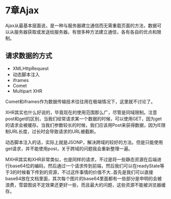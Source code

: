 # 7章Ajax
Ajax从最基本层面说，是一种与服务器建立通信而无需重载页面的方法，数据可以从服务器获取或发送给服务器。有很多种方法建立通信，各有各自的优点和限制。

## 请求数据的方式
 - XMLHttpRequest
 - 动态脚本注入
 - iframes
 - Comet
 - Multipart XHR

Comet和iframes作为数据传输技术往往用在极端情况下，这里就不讨论了。

XHR其实也什么好说的，毕竟现在的使用范围那么广，尽管是同域限制。注意post和get的区别，当我们经常请求某一个数据的时候，可以使用GET，因为get的请求会被缓存。当我们参数较长的时候，我们应该用Post来获得数据，因为IE限制URL长度，过长时会导致请求的URL被截断。

动态脚本注入的话，实际上就是JSONP，解决跨域的较好的方法。但是只能使用get请求，并不能使用post，关于跨域的问题我会重新整理一遍。

MXHR其实和XHR非常类似，也是同样的请求，不过是将一些静态资源在后端进行base64位的编码，然后通过一个请求传到前端，然后我们可以在readyState等于3的时候看下传到的资源，不过这件事情的价值不大..首先是我们可以直接base64放在文档里面，其次每个图片的base64里面都有一些部分是申明的会被浪费，雪碧图说不定效果还更好一些，而且最大的问题，这些资源不能被浏览器缓存。
